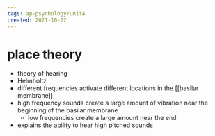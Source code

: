 ```yaml
---
tags: ap-psychology/unit4 
created: 2021-10-22
---
```


# place theory

- theory of hearing
- Helmholtz
- different frequencies activate different locations in the [[basilar membrane]]
- high frequency sounds create a large amount of vibration near the beginning of the basilar membrane
	- low frequencies create a large amount near the end
- explains the ability to hear high pitched sounds 
